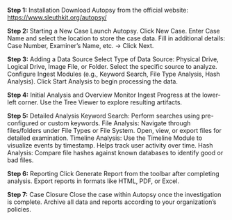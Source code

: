 **Step 1:** Installation
Download Autopsy from the official website: https://www.sleuthkit.org/autopsy/


**Step 2:** Starting a New Case
Launch Autopsy.
Click New Case.
Enter Case Name and select the location to store the case data.
Fill in additional details: Case Number, Examiner’s Name, etc. → Click Next.


**Step 3:** Adding a Data Source
Select Type of Data Source: Physical Drive, Logical Drive, Image File, or Folder.
Select the specific source to analyze.
Configure Ingest Modules (e.g., Keyword Search, File Type Analysis, Hash Analysis).
Click Start Analysis to begin processing the data.


**Step 4:** Initial Analysis and Overview
Monitor Ingest Progress at the lower-left corner.
Use the Tree Viewer to explore resulting artifacts.

**Step 5:** Detailed Analysis
Keyword Search:
Perform searches using pre-configured or custom keywords.
File Analysis:
Navigate through files/folders under File Types or File System.
Open, view, or export files for detailed examination.
Timeline Analysis:
Use the Timeline Module to visualize events by timestamp.
Helps track user activity over time.
Hash Analysis:
Compare file hashes against known databases to identify good or bad files.


**Step 6:** Reporting
Click Generate Report from the toolbar after completing analysis.
Export reports in formats like HTML, PDF, or Excel.

**Step 7:** Case Closure
Close the case within Autopsy once the investigation is complete.
Archive all data and reports according to your organization’s policies.